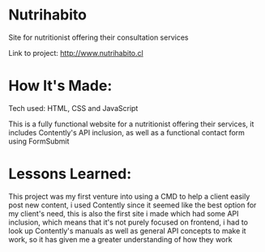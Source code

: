 # Nutrihabito

Site for nutritionist offering their consultation services

Link to project: http://www.nutrihabito.cl

# How It's Made:

Tech used: HTML, CSS and JavaScript

This is a fully functional website for a nutritionist offering their services, it includes Contently's API inclusion, as well as a functional contact form using FormSubmit
# Lessons Learned:

This project was my first venture into using a CMD to help a client easily post new content, i used Contently since it seemed like the best option for my client's need, this is also the first site i made which had some API inclusion, which means that it's not purely focused on frontend, i had to look up Contently's manuals as well as general API concepts to make it work, so it has given me a greater understanding of how they work
